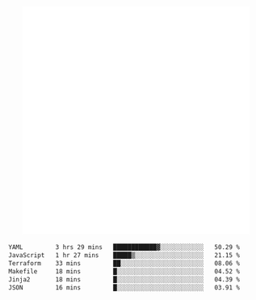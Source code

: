 <div align="center">
    <a href="https://konst.fish">
        <img src="https://raw.githubusercontent.com/konstfish/konstfish/master/fish.svg" alt="Logo" width="450"/>
    </a>
</div>

<!--START_SECTION:waka-->

```text
YAML         3 hrs 29 mins   ████████████▓░░░░░░░░░░░░   50.29 %
JavaScript   1 hr 27 mins    █████▒░░░░░░░░░░░░░░░░░░░   21.15 %
Terraform    33 mins         ██░░░░░░░░░░░░░░░░░░░░░░░   08.06 %
Makefile     18 mins         █░░░░░░░░░░░░░░░░░░░░░░░░   04.52 %
Jinja2       18 mins         █░░░░░░░░░░░░░░░░░░░░░░░░   04.39 %
JSON         16 mins         █░░░░░░░░░░░░░░░░░░░░░░░░   03.91 %
```

<!--END_SECTION:waka-->
